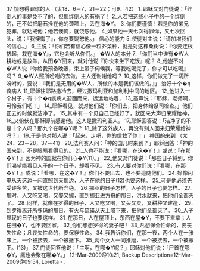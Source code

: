 .17 
饶恕得罪你的人 
（太18．6－7，21－22；可9．42） 
1_耶稣又对门徒说：「绊倒人的事是免不了的，但那绊倒人的有祸了！ 2_人若把这些小子中的一个绊倒的，还不如把磨石拴在他的颈项上，丢在海�Y。 3_你们要谨慎！若是你的弟兄犯罪，就劝戒他；他若懊悔，就饶恕他。 4_如果他一天七次得罪你，又七次回头，说：『我懊悔了』，你总要饶恕他。」 
信心的能力 
5_使徒对主说：「请加增我们的信心。」 6_主说：「你们若有信心像一粒芥菜种，就是对这棵桑树说：『你要连根拔起，栽在海�Y』，它也会听从你们。」 
�W人的本分 
7_「你们当中谁有�W人耕地或是放羊，从田�Y回来，就对他说『你快来坐下吃饭』呢？ 8_他岂不对�W人说『你给我预备晚饭，束上带子伺候我，等我吃喝完了，你才可以吃喝』吗？ 9_�W人照所吩咐的去做，主人还谢谢他吗？ 10_这样，你们做完了一切所吩咐的，要说：『我们是无用的�W人，所做的本是我们该做的。』」 
治好十个�q疯病人 
11_耶稣往耶路撒冷去，经过撒玛利亚和加利利中间的地区。 12_他进入一个村子，有十个�q疯病人迎面而来，远远地站着， 13_高声说：「耶稣，老师啊，可怜我们吧！」 14_耶稣看见，就对他们说：「你们去，把身体给祭司检查。」他们正去的时候就洁净了。 15_其中有一个见自己已经好了，就回来大声归荣耀给神， 16_又俯伏在耶稣脚前感谢他。这人是撒玛利亚人。 17_耶稣回答说：「洁净了的不是十个人吗？那九个在哪�Y呢？ 18_除了这外族人，再没有别人回来归荣耀给神吗？」 19_于是他对那人说：「起来，走吧，你的信救了你！」 
神国的来到 
（太24．23－28，37－41） 
20_法利赛人问：「神的国几时来到？」耶稣回答：「神的国来到，不是眼睛看得见的。 21_人也不能说：『看哪，在这�Y！』或说：『在那�Y！』因为神的国就在你们心�Y(11)。」 22_他又对门徒说：「那些日子将到，你们渴望能看见人子的一个日子，却看不见。 23_有人要对你们说：『看哪，在那�Y！』或说：『看哪，在这�Y！』你们不要出去，也不要追随他们。 24_好像闪电从天这边一闪直照到天那边，人子在他的日子(12)也要这样。 25_可是他必须先受许多苦，又被这世代所弃绝。 26_挪亚的日子怎样，人子的日子也要怎样。 27_那时，人又吃又喝，又娶又嫁，直到挪亚进方舟的那日，洪水就来，把他们全都灭了。 28_同样，就像在罗得的日子，人又吃又喝，又买又卖，又耕种又建造， 29_到罗得离开所多玛的那日，有火与硫磺从天上降下来，把他们全都灭了。 30_人子显现的日子也要这样。 31_在那日，人在屋顶上，东西在屋�Y，不要下来拿；人在田�Y，也不要回家。 32_你们想想罗得的妻子吧！ 33_凡想保全性命的，要丧失性命；凡丧失性命的，要保存性命。 34_我告诉你们，在那一夜，两个人在一张床上，一个被接去，一个被撇下。 35_两个女人一同推磨，一个被接去，一个被撇下。(13)」 37_门徒回答他说：「主啊，在哪�Y呢？」耶稣对他们说：「尸首在哪�Y，鹰也会聚在哪�Y。」 
12-Mar-2009@10:21, Backup Description=12-Mar-2009@09:54, Loretta - 
.